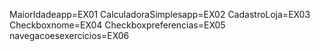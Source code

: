 MaiorIdadeapp=EX01
CalculadoraSimplesapp=EX02
CadastroLoja=EX03
Checkboxnome=EX04
Checkboxpreferencias=EX05
navegacoesexercicios=EX06
